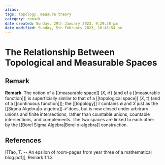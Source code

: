 ```yaml
---
alias: 
tags: topology, measure theory
category: remark
date created: Sunday, 29th January 2023, 9:29:38 pm
date modified: Sunday, 5th February 2023, 10:43:54 am
---
```


# The Relationship Between Topological and Measurable Spaces

## Remark

**Remark**. The notion of a [[measurable space]] $(X, \mathcal{X})$ (and of a [[measurable function]]) is superficially similar to that of a [[topological space]] $(X, \tau)$ (and of a [[continuous function]]); the [[topology]] $\tau$ contains $\emptyset$ and $X$ just as the [[Sigma Algebra|σ-algebra]] $\mathcal{X}$ does, but is now closed under arbitrary unions and finite intersections, rather than countable unions, countable intersections, and complements. The two spaces are linked to each other by the [[Borel Sigma Algebra|Borel σ-algebra]]  construction.

## References

[[Tao, T. -- An epsilon of room-pages from year three of a mathematical blog.pdf]], Remark 1.1.3